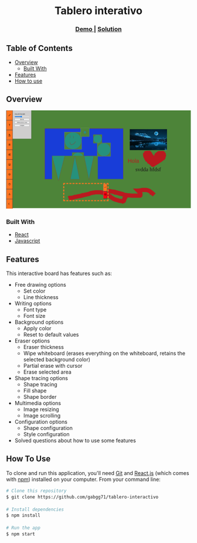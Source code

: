 <!-- Please update value in the {}  -->

<h1 align="center">Tablero interativo</h1>

<div align="center">
  <h3>
    <a href="https://my-unsplash-app-ten.vercel.app/">
      Demo
    </a>
    <span> | </span>
    <a href="https://github.com/gabgg71/tablero-interactivo">
      Solution
    </a>
  </h3>
</div>

<!-- TABLE OF CONTENTS -->

## Table of Contents

- [Overview](#overview)
  - [Built With](#built-with)
- [Features](#features)
- [How to use](#how-to-use)

<!-- OVERVIEW -->

## Overview

![screenshot](https://github.com/gabgg71/tablero-interactivo/blob/master/public/sc2.png?raw=true)

### Built With

- [React](https://reactjs.org/)
- [Javascript](https://developer.mozilla.org/es/docs/Web/JavaScript)

## Features

This interactive board has features such as:
* Free drawing options
    * Set color
    * Line thickness
* Writing options
    * Font type
    * Font size
* Background options
    * Apply color
    * Reset to default values
* Eraser options
    * Eraser thickness
    * Wipe whiteboard (erases everything on the whiteboard, retains the selected background color) 
    * Partial erase with cursor
    * Erase selected area
* Shape tracing options
    * Shape tracing
    * Fill shape 
    * Shape border
* Multimedia options
    * Image resizing
    * Image scrolling 
* Configuration options
    * Shape configuration
    * Style configuration
* Solved questions about how to use some features


## How To Use

<!-- Example: -->

To clone and run this application, you'll need [Git](https://git-scm.com) and [React.js](https://reactjs.org/) (which comes with [npm](http://npmjs.com)) installed on your computer. From your command line:

```bash
# Clone this repository
$ git clone https://github.com/gabgg71/tablero-interactivo

# Install dependencies
$ npm install

# Run the app
$ npm start
```

